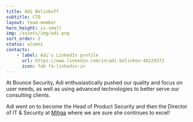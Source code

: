 ```yaml
---
title: Adi Belinkoff
subtitle: CTO
layout: team-member
hero_height: is-small
img: /assets/img/adi.png
sort_order: 2
status: alumni
contacts:
    - label: Adi's LinkedIn profile
      url: https://www.linkedin.com/in/adi-belinkov-4b229372
      icon: fab fa-linkedin-in
---
```


At Bounce Security, Adi enthusiastically pushed our quality and focus on user needs, as well as using advanced technologies to better serve our consulting clients.

Adi went on to become the Head of Product Security and then the Director of IT & Security at [Mitiga](https://www.mitiga.io) where we are sure she continues to excel!